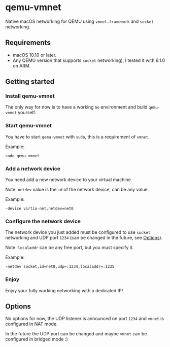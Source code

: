 # qemu-vmnet

Native macOS networking for QEMU using `vmnet.framework` and `socket` networking.

## Requirements

- macOS 10.10 or later.
- Any QEMU version that supports `socket` networking), I tested it with 6.1.0 on ARM.

## Getting started

### Install qemu-vmnet

The only way for now is to have a working `Go` environment and build `qemu-vmnet` yourself.

### Start qemu-vmnet

You have to start `qemu-vmnet` with `sudo`, this is a requirement of `vmnet`.

Example:

```shell
sudo qemu-vmnet
```

### Add a network device

You need add a new network device to your virtual machine.

Note: `netdev` value is the `id` of the network device, can be any value.

Example:

```
-device virtio-net,netdev=net0
```

### Configure the network device

The network device you just added must be configured to use `socket` networking and UDP port `1234` (can be changed in the future, see [Options](#Options)).

Note: `localaddr` can be any free port, but you must specify it.

Example:

```
-netdev socket,id=net0,udp=:1234,localaddr=:1235
```

### Enjoy

Enjoy your fully working networking with a dedicated IP!

## Options

No options for now, the UDP listener is announced on port `1234` and `vmnet` is configured in NAT mode.

In the future the UDP port can be changed and maybe `vmnet` can be configured in bridged mode :)
